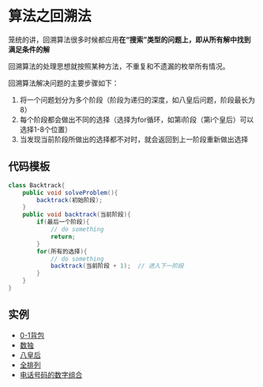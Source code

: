 # 算法之回溯法
笼统的讲，回溯算法很多时候都应用**在“搜索”类型的问题上，即从所有解中找到满足条件的解**

回溯算法的处理思想就按照某种方法，不重复和不遗漏的枚举所有情况。 

回溯算法解决问题的主要步骤如下：
1. 将一个问题划分为多个阶段（阶段为递归的深度，如八皇后问题，阶段最长为8）
2. 每个阶段都会做出不同的选择（选择为for循环，如第i阶段（第i个皇后）可以选择1-8个位置）
3. 当发现当前阶段所做出的选择都不对时，就会返回到上一阶段重新做出选择



## 代码模板
```java
class Backtrack{
    public void solveProblem(){
        backtrack(初始阶段);
    }
    public void backtrack(当前阶段){
        if(最后一个阶段){
            // do something
            return;
        }
        for(所有的选择){
            // do something
            backtrack(当前阶段 + 1);  // 进入下一阶段
        }
    }
}

```

## 实例
- [0-1背包](https://github.com/htlAllen/data-structure-and-alghrithm/blob/master/notes/note-16.md)
- [数独](https://github.com/htlAllen/data-structure-and-alghrithm/blob/master/notes/note-14.md)
- [八皇后](https://github.com/htlAllen/data-structure-and-alghrithm/blob/master/notes/note-13.md)
- [全排列](https://github.com/htlAllen/data-structure-and-alghrithm/blob/master/notes/note-11.md)
- [电话号码的数字组合](https://github.com/htlAllen/data-structure-and-alghrithm/blob/master/notes/note-10.md)